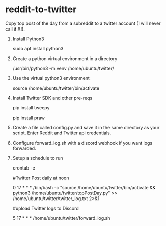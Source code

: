 # reddit-to-twitter
 
 
Copy top post of the day from a subreddit to a twitter account (I will never call it X!). 

1) Install Python3

	sudo apt install python3

2) Create a python virtual environment in a directory

	/usr/bin/python3 -m venv /home/ubuntu/twitter/

3) Use the virtual python3 environment

	source /home/ubuntu/twitter/bin/activate

4) Install Twitter SDK and other pre-reqs

	pip install tweepy
	
	pip install praw

5) Create a file called config.py and save it in the same directory as your script. Enter Reddit and Twitter api credentials.

6) Configure forward_log.sh with a discord webhook if you want logs forwarded. 
	
7) Setup a schedule to run

	crontab -e 
	
	#Twitter Post daily at noon
	
	0 17 * * * /bin/bash -c "source /home/ubuntu/twitter/bin/activate && python3 /home/ubuntu/twitter/topPostDay.py" >> /home/ubuntu/twitter/twitter_log.txt 2>&1 
	
	#upload Twitter logs to Discord
	
	5 17 * * * /home/ubuntu/twitter/forward_log.sh
	
	
